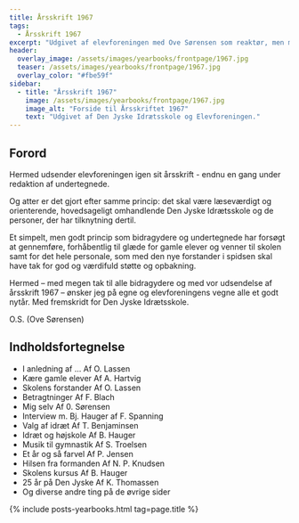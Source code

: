```yaml
---
title: Årsskrift 1967
tags:
  - Årsskrift 1967
excerpt: "Udgivet af elevforeningen med Ove Sørensen som reaktør, men med god opbakning skolen og personalet med den nye forstander Bjarne Hauger i spidsen."
header:
  overlay_image: /assets/images/yearbooks/frontpage/1967.jpg
  teaser: /assets/images/yearbooks/frontpage/1967.jpg
  overlay_color: "#fbe59f"
sidebar:
  - title: "Årsskrift 1967"
    image: /assets/images/yearbooks/frontpage/1967.jpg
    image_alt: "Forside til Årsskriftet 1967"
    text: "Udgivet af Den Jyske Idrætsskole og Elevforeningen."
---
```


## Forord

Hermed udsender elevforeningen igen sit årsskrift - endnu en gang under redaktion af undertegnede.

Og atter er det gjort efter samme princip: det skal være læseværdigt og orienterende, hovedsageligt omhandlende Den Jyske Idrætsskole og de personer, der har tilknytning dertil.

Et simpelt, men godt princip som bidragydere og undertegnede har forsøgt at gennemføre, forhåbentlig til glæde for gamle elever og venner til skolen samt for det hele personale, som med den nye forstander i spidsen skal have tak for god og værdifuld støtte og opbakning.

Hermed – med megen tak til alle bidragydere og med vor udsendelse af årsskrift 1967 – ønsker jeg på egne og elevforeningens vegne alle et godt nytår. Med fremskridt for Den Jyske Idrætsskole.

O.S. (Ove Sørensen)

## Indholdsfortegnelse

- I anledning af ... Af O. Lassen
- Kære gamle elever Af A. Hartvig
- Skolens forstander Af O. Lassen
- Betragtninger Af F. Blach
- Mig selv Af 0. Sørensen
- Interview m. Bj. Hauger af F. Spanning
- Valg af idræt Af T. Benjaminsen
- Idræt og højskole Af B. Hauger
- Musik til gymnastik Af S. Troelsen 
- Et år og så farvel Af P. Jensen
- Hilsen fra formanden Af N. P. Knudsen
- Skolens kursus Af B. Hauger
- 25 år på Den Jyske Af K. Thomassen
- Og diverse andre ting på de øvrige sider

{% include posts-yearbooks.html tag=page.title %}
